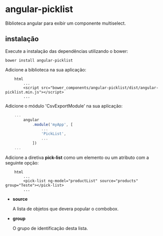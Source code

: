 # angular-picklist
Biblioteca angular para exibir um componente multiselect.

## instalação
Execute a instalação das dependências utilizando o bower:

```
bower install angular-picklist
```

Adicione a biblioteca na sua aplicação:
```
    html
        ...
        <script src="bower_components/angular-picklist/dist/angular-picklist.min.js"></script>
        ...
```

Adicione o módulo 'CsvExportModule' na sua aplicação:
```javascript
    ...
        angular
            .module('myApp', [
                ...
                'PickList',
                ...
            ])
    ...
```

Adicione a diretiva **pick-list** como um elemento ou um atributo com a seguinte opção:
```
    html
        ...
        <pick-list ng-model="productList" source="products" group="Teste"></pick-list>
        ...
```
- **source**

    A lista de objetos que devera popular o combobox.
    
- **group**
    
    O grupo de identificação desta lista.
    
    